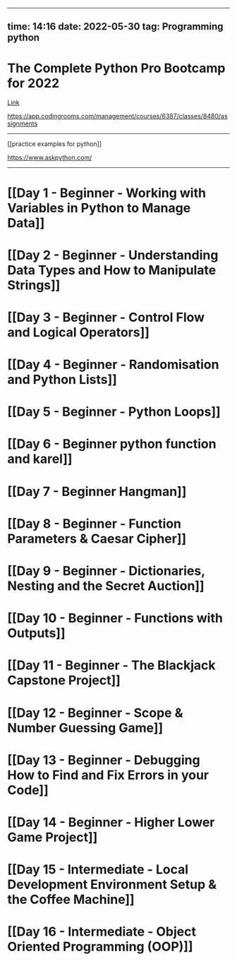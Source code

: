
---
time: 14:16
date: 2022-05-30 
tag: Programming python             
---


# The Complete Python Pro Bootcamp for 2022


[Link](https://www.udemy.com/course/100-days-of-code/learn/lecture/23154980?start=0#overview)

https://app.codingrooms.com/management/courses/6387/classes/8480/assignments

___
[[practice examples for python]]

https://www.askpython.com/
___



# [[Day 1 - Beginner - Working with Variables in Python to Manage Data]]
# [[Day 2 - Beginner - Understanding Data Types and How to Manipulate Strings]]
# [[Day 3 - Beginner - Control Flow and Logical Operators]]
# [[Day 4 - Beginner - Randomisation and Python Lists]]
# [[Day 5 - Beginner - Python Loops]]
# [[Day 6 - Beginner python function and karel]]
# [[Day 7 - Beginner Hangman]]
# [[Day 8 - Beginner - Function Parameters & Caesar Cipher]]
# [[Day 9 - Beginner - Dictionaries, Nesting and the Secret Auction]]
# [[Day 10 - Beginner - Functions with Outputs]]
# [[Day 11 - Beginner - The Blackjack Capstone Project]]
# [[Day 12 - Beginner - Scope & Number Guessing Game]]
# [[Day 13 - Beginner - Debugging How to Find and Fix Errors in your Code]]
# [[Day 14 - Beginner - Higher Lower Game Project]]
# [[Day 15 - Intermediate - Local Development Environment Setup & the Coffee Machine]]
# [[Day 16 - Intermediate - Object Oriented Programming (OOP)]]